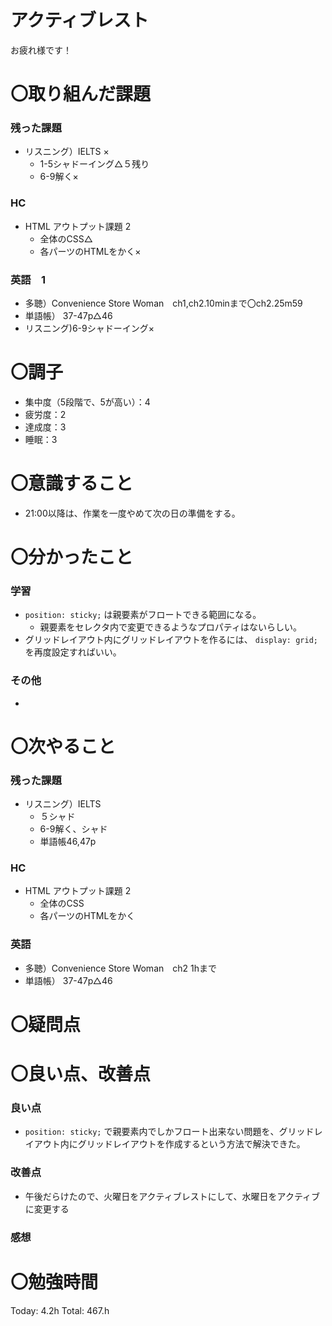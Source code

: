 # アクティブレスト

お疲れ様です！

# 〇取り組んだ課題

### 残った課題

- リスニング）IELTS ×
    - 1-5シャドーイング△５残り
    - 6-9解く×

### HC

- HTML アウトプット課題  2
    - 全体のCSS△
    - 各パーツのHTMLをかく×

### 英語　1

- 多聴）Convenience Store Woman　ch1,ch2.10minまで〇ch2.25m59
- 単語帳） 37-47p△46
- リスニング)6-9シャドーイング×

# 〇調子

- 集中度（5段階で、5が高い）：4
- 疲労度：2
- 達成度：3
- 睡眠：3

# 〇意識すること

- 21:00以降は、作業を一度やめて次の日の準備をする。

# 〇分かったこと

### 学習

- `position: sticky;` は親要素がフロートできる範囲になる。
    - 親要素をセレクタ内で変更できるようなプロパティはないらしい。
- グリッドレイアウト内にグリッドレイアウトを作るには、 `display: grid;` を再度設定すればいい。

### その他

- 

# 〇次やること

### 残った課題

- リスニング）IELTS
    - ５シャド
    - 6-9解く、シャド
    - 単語帳46,47p

### HC

- HTML アウトプット課題  2
    - 全体のCSS
    - 各パーツのHTMLをかく

### 英語

- 多聴）Convenience Store Woman　ch2 1hまで
- 単語帳） 37-47p△46

# 〇疑問点

# 〇良い点、改善点

### 良い点

- `position: sticky;` で親要素内でしかフロート出来ない問題を、グリッドレイアウト内にグリッドレイアウトを作成するという方法で解決できた。

### 改善点

- 午後だらけたので、火曜日をアクティブレストにして、水曜日をアクティブに変更する

### 感想


# 〇勉強時間

Today: 4.2h Total: 467.h
